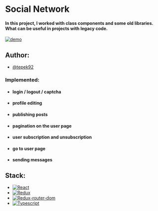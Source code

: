 # Social Network

#### In this project, I worked with class components and some old libraries. What can be useful in projects with legacy code.

[![demo](https://img.shields.io/badge/-demo-brightgreen?style=for-the-badge&logo=github)](https://tepek92.github.io/samurai_way_ts/#/)

## Author:
- [@tepek92](https://github.com/tepek92)


### Implemented:

- #### login / logout / captcha
- #### profile editing
- #### publishing posts
- #### pagination on the user page
- #### user subscription and unsubscription
- #### go to user page
- #### sending messages

## Stack:

- [![React][react.js]][react-url]
- [![Redux][redux]][redux-url]
- [![Redux-router-dom][rrd]][rrd-url]
- [![Typescript][typescript]][typescript-url]


<!-- LINKS  -->
[react.js]: https://img.shields.io/badge/React-0769AD?style=for-the-badge&logo=react&logoColor=white
[react-url]: https://reactjs.org/
[redux]: https://img.shields.io/badge/redux-%23593d88.svg?style=for-the-badge&logo=redux&logoColor=white
[redux-url]: https://redux.js.org/
[rrd]: https://img.shields.io/badge/React_Router-CA4245?style=for-the-badge&logo=react-router&logoColor=white
[rrd-url]: https://reactrouter.com/en/main
[typescript]: https://img.shields.io/badge/TypeScript-007ACC?style=for-the-badge&logo=typescript&logoColor=white
[typescript-url]: https://www.typescriptlang.org/
